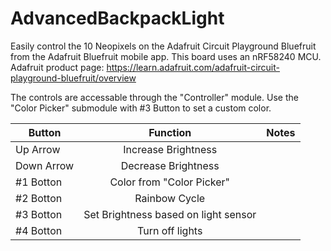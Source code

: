 # AdvancedBackpackLight

Easily control the 10 Neopixels on the Adafruit Circuit Playground Bluefruit from the Adafruit Bluefruit mobile app.
This board uses an nRF58240 MCU. Adafruit product page: https://learn.adafruit.com/adafruit-circuit-playground-bluefruit/overview

The controls are accessable through the "Controller" module. Use the "Color Picker" submodule with #3 Button to set a custom color.

| Button        | Function                                   | Notes  |
| ------------- |:-------------:                             | -----: |
| Up Arrow      | Increase Brightness                        |        |
| Down Arrow    | Decrease Brightness                        |        |
| #1 Botton     | Color from "Color Picker"                  |        |
| #2 Botton     | Rainbow Cycle                              |        |
| #3 Botton     | Set Brightness based on light sensor       |        |
| #4 Botton     | Turn off lights                            |        |
